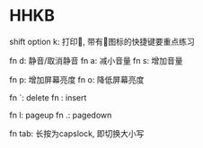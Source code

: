 # HHKB

shift option k: 打印, 带有图标的快捷键要重点练习

fn d: 静音/取消静音
fn a: 减小音量
fn s: 增加音量

fn p: 增加屏幕亮度
fn o: 降低屏幕亮度

fn `: delete
fn \: insert

fn l: pageup
fn .: pagedown

fn tab: 长按为capslock, 即切换大小写

